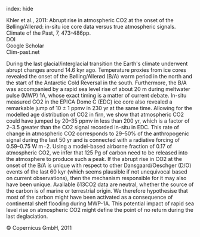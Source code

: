 index: hide

<div class="Citation">

  <div class="Citation-body">
    <div class="Citation-text">Khler et al., 2011: Abrupt rise in atmospheric CO2 at the onset of the Bølling/Allerød: in-situ ice core data versus true atmospheric signals. <span class="Article-journal">Climate of the Past, </span><span class="Article-volume">7, </span>473-486pp.</div>
    <div class="Citation-links">
      <div class="CitationLink" data-href="https://doi.org/10.5194/cp-7-473-2011">
        <div class="CitationLink-icon CitationLink-Doi"></div>
        <div class="CitationLink-text">DOI</div>
      </div>
      <div class="CitationLink" data-href="https://scholar.google.com/scholar?q=10.5194/cp-7-473-2011">
        <div class="CitationLink-icon CitationLink-Scholar"></div>
        <div class="CitationLink-text">Google Scholar</div>
      </div>
      <div class="CitationLink" data-href="http://www.clim-past.net/7/473/2011/">
        <div class="CitationLink-icon CitationLink-Publisher"></div>
        <div class="CitationLink-text">Clim-past.net</div>
      </div>
    </div>
  </div>
</div>

During the last glacial/interglacial transition the Earth's climate underwent abrupt changes around 14.6 kyr ago. Temperature proxies from ice cores revealed the onset of the Bølling/Allerød (B/A) warm period in the north and the start of the Antarctic Cold Reversal in the south. Furthermore, the B/A was accompanied by a rapid sea level rise of about 20 m during meltwater pulse (MWP) 1A, whose exact timing is a matter of current debate. In-situ measured CO2 in the EPICA Dome C (EDC) ice core also revealed a remarkable jump of 10 ± 1 ppmv in 230 yr at the same time. Allowing for the modelled age distribution of CO2 in firn, we show that atmospheric CO2 could have jumped by 20–35 ppmv in less than 200 yr, which is a factor of 2–3.5 greater than the CO2 signal recorded in-situ in EDC. This rate of change in atmospheric CO2 corresponds to 29–50% of the anthropogenic signal during the last 50 yr and is connected with a radiative forcing of 0.59–0.75 W m−2. Using a model-based airborne fraction of 0.17 of atmospheric CO2, we infer that 125 Pg of carbon need to be released into the atmosphere to produce such a peak. If the abrupt rise in CO2 at the onset of the B/A is unique with respect to other Dansgaard/Oeschger (D/O) events of the last 60 kyr (which seems plausible if not unequivocal based on current observations), then the mechanism responsible for it may also have been unique. Available δ13CO2 data are neutral, whether the source of the carbon is of marine or terrestrial origin. We therefore hypothesise that most of the carbon might have been activated as a consequence of continental shelf flooding during MWP-1A. This potential impact of rapid sea level rise on atmospheric CO2 might define the point of no return during the last deglaciation.

<div class="Citation-copy">
&copy; Copernicus GmbH, 2011
</div>